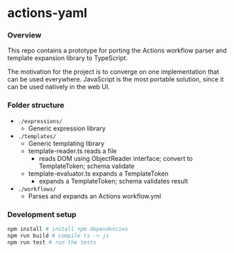 # actions-yaml

### Overview

This repo contains a prototype for porting the Actions workflow parser and template expansion library to TypeScript.

The motivation for the project is to converge on one implementation that can be used everywhere. JavaScript is the most portable solution, since it can be used natively in the web UI.

### Folder structure

- `./expressions/`
  - Generic expression library
- `./templates/`
  - Generic templating library
  - template-reader.ts reads a file
    - reads DOM using ObjectReader interface; convert to TemplateToken; schema validate
  - template-evaluator.ts expands a TemplateToken
    - expands a TemplateToken; schema validates result
- `./workflows/`
  - Parses and expands an Actions workflow.yml

<!--

TODO:

- Templates CLI
  - Support expanding a token
  - Handle errors in templating CLI
  - Fix delimiter pattern in templating CLI
- YAML parser
  - Technically we don't have to do this (service could do this)
  - Find YAML parser (look into RedHat)
  - Make sure we can turn off anchors (memory DOS - e.g. billion laughs attack)
- Add workflow-specific stuff
  - CLI
    - Support batch of commands
  - AzDevNext today:
    - Initial YAML parse: /Users/eric/repos/azdevnext/src/Actions/Runtime/Client/WebApi/Pipelines/ObjectTemplating/PipelineTemplateParser.cs
- Testing
  - jest

- Interface with Actions Service
  - Side-by-side
  - Feature flag
  - Telemetry
  - CLI interface - critical section
  - Pool of processes? (low pri)
- Lower priority
  - Add secret masker into expressions
  - Crisply define pulic interface for SDK
  - Split into multiple packages (yet make local changes work)
  - Better error message for mututally exclusive keys
  - Deeper validation rules (i.e. stuff that pipeline-template-converter does)
-->

### Development setup

```sh
npm install # install npm dependencies
npm run build # compile ts -> js
npm run test # run the tests
```
